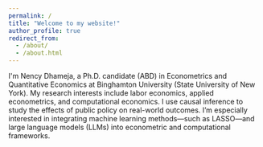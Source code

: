 ```yaml
---
permalink: /
title: "Welcome to my website!"
author_profile: true
redirect_from: 
  - /about/
  - /about.html
---
```


I'm Nency Dhameja, a Ph.D. candidate (ABD) in Econometrics and Quantitative Economics at Binghamton University (State University of New York).
My research interests include labor economics, applied econometrics, and computational economics. I use causal inference to study the effects of public policy on real-world outcomes. I’m especially interested in integrating machine learning methods—such as LASSO—and large language models (LLMs) into econometric and computational frameworks.
